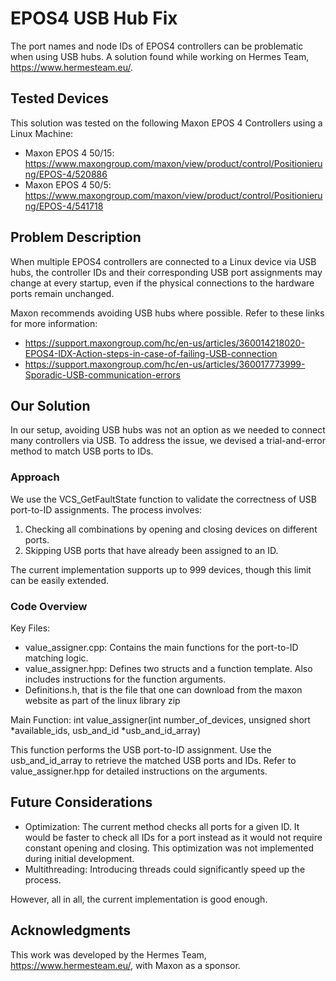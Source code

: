 # EPOS4 USB Hub Fix

The port names and node IDs of EPOS4 controllers can be problematic when using USB hubs. A solution found while working on Hermes Team, https://www.hermesteam.eu/. 

## Tested Devices

This solution was tested on the following Maxon EPOS 4 Controllers using a Linux Machine:
- Maxon EPOS 4 50/15: https://www.maxongroup.com/maxon/view/product/control/Positionierung/EPOS-4/520886
- Maxon EPOS 4 50/5: https://www.maxongroup.com/maxon/view/product/control/Positionierung/EPOS-4/541718

## Problem Description

When multiple EPOS4 controllers are connected to a Linux device via USB hubs, the controller IDs and their corresponding USB port assignments may change at every startup, even if the physical connections to the hardware ports remain unchanged.

Maxon recommends avoiding USB hubs where possible. Refer to these links for more information:
- https://support.maxongroup.com/hc/en-us/articles/360014218020-EPOS4-IDX-Action-steps-in-case-of-failing-USB-connection
- https://support.maxongroup.com/hc/en-us/articles/360017773999-Sporadic-USB-communication-errors

## Our Solution

In our setup, avoiding USB hubs was not an option as we needed to connect many controllers via USB. To address the issue, we devised a trial-and-error method to match USB ports to IDs.

### Approach

We use the VCS_GetFaultState function to validate the correctness of USB port-to-ID assignments. The process involves:
1. Checking all combinations by opening and closing devices on different ports.
2. Skipping USB ports that have already been assigned to an ID.

The current implementation supports up to 999 devices, though this limit can be easily extended.

### Code Overview

Key Files:
- value_assigner.cpp: Contains the main functions for the port-to-ID matching logic.
- value_assigner.hpp: Defines two structs and a function template. Also includes instructions for the function arguments.
- Definitions.h, that is the file that one can download from the maxon website as part of the linux library zip

Main Function:
int value_assigner(int number_of_devices, unsigned short *available_ids, usb_and_id *usb_and_id_array)

This function performs the USB port-to-ID assignment. Use the usb_and_id_array to retrieve the matched USB ports and IDs. Refer to value_assigner.hpp for detailed instructions on the arguments.

## Future Considerations

- Optimization: The current method checks all ports for a given ID. It would be faster to check all IDs for a port instead as it would not require constant opening and closing. This optimization was not implemented during initial development.
- Multithreading: Introducing threads could significantly speed up the process.

However, all in all, the current implementation is good enough.

## Acknowledgments

This work was developed by the Hermes Team, https://www.hermesteam.eu/, with Maxon as a sponsor.
